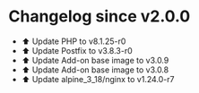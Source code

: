 # Changelog since v2.0.0
- ⬆️ Update PHP to v8.1.25-r0 
- ⬆️ Update Postfix to v3.8.3-r0 
- ⬆️ Update Add-on base image to v3.0.9 
- ⬆️ Update Add-on base image to v3.0.8 
- ⬆️ Update alpine_3_18/nginx to v1.24.0-r7 
